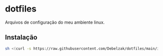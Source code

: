 # dotfiles

Arquivos de configuração do meu ambiente linux.

## Instalação

```sh
sh <(curl -s https://raw.githubusercontent.com/Debelzak/dotfiles/main/install.sh)
```
